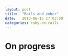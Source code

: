 ```yaml
---
layout: post
title:  "Rails and ember"
date:   2013-06-15 17:03:00
categories: ruby-on-rails
---
```


# On progress